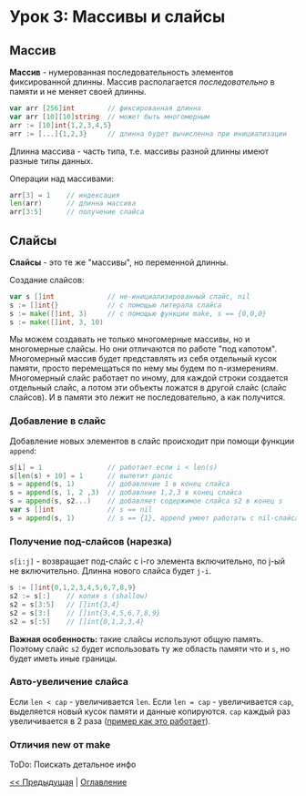 # Урок 3: Массивы и слайсы

## Массив
**Массив** - нумерованная последовательность элементов фиксированной длинны. Массив располагается _последовательно_
в памяти и не меняет своей длинны.

```go
var arr [256]int        // фиксированная длинна
var arr [10][10]string  // может быть многомерным
arr := [10]int{1,2,3,4,5}
arr := [...]{1,2,3}     // длинна будет вычисленна при инициализации
```

Длинна массива - часть типа, т.е. массивы разной длинны имеют разные типы данных.

Операции над массивами:
```go
arr[3] = 1    // индексация
len(arr)      // длинна массива
arr[3:5]      // получение слайса
```

## Слайсы
**Слайсы** - это те же "массивы", но переменной длинны.

Создание слайсов:
```go
var s []int             // не-инициализированный слайс, nil
s := []int{}            // с помощью литерала слайса
s := make([]int, 3)     // с помощью функции make, s == {0,0,0}
s := make([]int, 3, 10) 
```

Мы можем создавать не только многомерные массивы, но и многомерные слайсы. Но они отличаются по работе "под капотом".
Многомерный массив будет представлять из себя отдельный кусок памяти, просто перемещаться по нему мы будем
по n-измерениям. Многомерный слайс работает по иному, для каждой строки создается отдельный слайс, а потом эти
объекты ложатся в другой слайс (слайс слайсов). И в памяти это лежит не последовательно, а как получится.

### Добавление в слайс
Добавление новых элементов в слайс происходит при помощи функции `append`:

```go
s[i] = 1                // работает если i < len(s)
s[len(s) + 10] = 1      // вылетит panic
s = append(s, 1)        // добавление 1 в конец слайса
s = append(s, 1, 2 ,3)  // добавлние 1,2,3 в конец слайса
s = append(s, s2...)    // добавляет содержимое слайса s2 в конец s
var s []int             // s == nil
s = append(s, 1)        // s == {1}, append умеет работать с nil-слайсами
```

### Получение под-слайсов (нарезка)
`s[i:j]` - возвращает под-слайс с i-го элемента включительно, по j-ый не включительно. Длинна нового слайса
будет `j-i`.

```go
s := []int{0,1,2,3,4,5,6,7,8,9}
s2 := s[:]    // копия s (shallow)
s2 = s[3:5]   // []int{3,4}
s2 = s[3:]    // []int{3,4,5,6,7,8,9}
s2 = s[:5]    // []int{0,1,2,3,4}
```

**Важная особенность:** такие слайсы используют общую память. Поэтому слайс `s2` будет использовать ту же область
памяти что и `s`, но будет иметь иные границы.

### Авто-увеличение слайса
Если `len < cap` - увеличивается `len`. 
Если `len = cap` - увеличивается `cap`, выделяется новый кусок памяти и данные копируются. `cap` каждый раз
увеличивается в 2 раза ([пример как это работает](https://play.golang.org/p/g7cjWi_dF9F)).

### Отличия new от make
ToDo: Поискать детальное инфо

[<< Предыдущая](02-strings.md) | [Оглавление](../readme.md)
